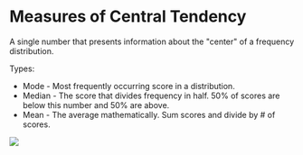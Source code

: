 # Measures of Central Tendency

A single number that presents information about the "center" of a frequency distribution.

Types:

* Mode - Most frequently occurring score in a distribution.
* Median - The score that divides frequency in half. 50% of scores are below this number and 50% are above.
* Mean - The average mathematically. Sum scores and divide by # of scores.

![](https://i.imgur.com/81nz930.png)